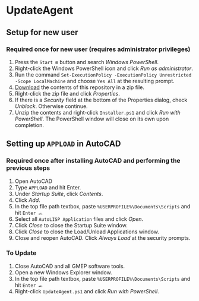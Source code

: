 # UpdateAgent

## Setup for new user

### Required once for new user (requires administrator privileges)

1. Press the `Start ⊞` button and search _Windows PowerShell_.
1. Right-click the Windows PowerShell icon and click _Run as administrator_.
1. Run the command `Set-ExecutionPolicy -ExecutionPolicy Unrestricted -Scope LocalMachine` and choose `Yes All` at the resulting prompt.
1. [Download](https://github.com/gmep-engineers/UpdateAgent/archive/refs/heads/main.zip) the contents of this repository in a zip file.
1. Right-click the zip file and click _Properties_.
1. If there is a _Security_ field at the bottom of the Properties dialog, check _Unblock_. Otherwise continue.
1. Unzip the contents and right-click `Installer.ps1` and click _Run with PowerShell_. The PowerShell window will close on its own upon completion.

## Setting up `APPLOAD` in AutoCAD

### Required once after installing AutoCAD and performing the previous steps

1. Open AutoCAD
1. Type `APPLOAD` and hit Enter.
1. Under _Startup Suite_, click _Contents_.
1. Click _Add_.
1. In the top file path textbox, paste `%USERPROFILE%\Documents\Scripts` and hit `Enter ↵`.
1. Select all `AutoLISP Application` files and click _Open_.
1. Click _Close_ to close the Startup Suite window.
1. Click _Close_ to close the Load/Unload Applications window.
1. Close and reopen AutoCAD. Click _Always Load_ at the security prompts.

### To Update

1. Close AutoCAD and all GMEP software tools.
1. Open a new Windows Explorer window.
1. In the top file path textbox, paste `%USERPROFILE%\Documents\Scripts` and hit `Enter ↵`.
1. Right-click `UpdateAgent.ps1` and click _Run with PowerShell_.
